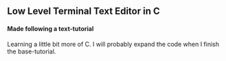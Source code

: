 ## Low Level Terminal Text Editor in C

#### Made following a text-tutorial

Learning a little bit more of C. I will probably expand the code when I finish the base-tutorial.

